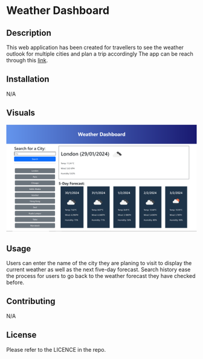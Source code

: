 # Weather Dashboard

## Description
This web application has been created for travellers to see the weather outlook for multiple cities and plan a trip accordingly The app can be reach through this <a href="https://hazalsigic.github.io/weather-dashboard/" target="_blank">link</a>.

## Installation
N/A

## Visuals
![application screenshot](./assets/image/Weather-dashboard-screenshot.png)

## Usage
Users can enter the name of the city they are planing to visit to display the current weather as well as the next five-day forecast. Search history ease the process for users to go back to the weather forecast they have checked before. 

## Contributing
N/A

## License
Please refer to the LICENCE in the repo.